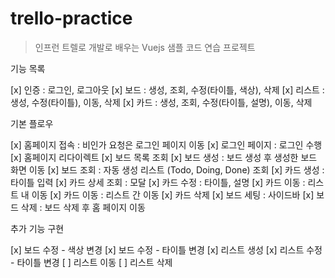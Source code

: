 # trello-practice

> 인프런 트렐로 개발로 배우는 Vuejs 샘플 코드 연습 프로젝트

기능 목록

[x] 인증 : 로그인, 로그아웃
[x] 보드 : 생성, 조회, 수정(타이틀, 색상), 삭제
[x] 리스트 : 생성, 수정(타이틀), 이동, 삭제
[x] 카드 : 생성, 조회, 수정(타이틀, 설명), 이동, 삭제

기본 플로우

[x] 홈페이지 접속 : 비인가 요청은 로그인 페이지 이동
[x] 로그인 페이지 : 로그인 수행
[x] 홈페이지 리다이렉트
[x] 보드 목록 조회
[x] 보드 생성 : 보드 생성 후 생성한 보드 화면 이동
[x] 보드 조회 : 자동 생성 리스트 (Todo, Doing, Done) 조회
[x] 카드 생성 : 타이틀 입력
[x] 카드 상세 조회 : 모달
[x] 카드 수정 : 타이틀, 설명
[x] 카드 이동 : 리스트 내 이동
[x] 카드 이동 : 리스트 간 이동
[x] 카드 삭제
[x] 보드 세팅 : 사이드바
[x] 보드 삭제 : 보드 삭제 후 홈 페이지 이동

추가 기능 구현

[x] 보드 수정 - 색상 변경
[x] 보드 수정 - 타이틀 변경
[x] 리스트 생성
[x] 리스트 수정 - 타이틀 변경
[ ] 리스트 이동
[ ] 리스트 삭제
